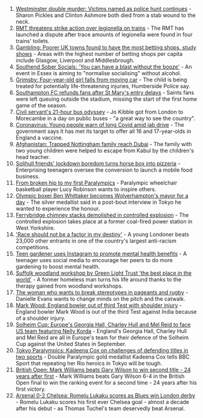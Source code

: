 1. [Westminster double murder: Victims named as police hunt continues](https://www.bbc.co.uk/news/uk-england-london-58304303) - Sharon Pickles and Clinton Ashmore both died from a stab wound to the neck.
2. [RMT threatens strike action over legionella on trains](https://www.bbc.co.uk/news/uk-england-london-58298711) - The RMT has launched a dispute after trace amounts of legionella were found in four trains' toilets.
3. [Gambling: Poorer UK towns found to have the most betting shops, study shows](https://www.bbc.co.uk/news/business-58300899) - Areas with the highest number of betting shops per capita include Glasgow, Liverpool and Middlesbrough.
4. [Southend Sober Socials: 'You can have a blast without the booze'](https://www.bbc.co.uk/news/uk-england-essex-58173941) - An event in Essex is aiming to "normalise socialising" without alcohol.
5. [Grimsby: Four-year-old girl falls from moving car](https://www.bbc.co.uk/news/uk-england-lincolnshire-58304472) - The child is being treated for potentially life-threatening injuries, Humberside Police say.
6. [Southampton FC refunds fans after St Mary's entry delays](https://www.bbc.co.uk/news/uk-england-hampshire-58303011) - Saints fans were left queuing outside the stadium, missing the start of the first home game of the season.
7. [Civil servant's 21-hour bus odyssey](https://www.bbc.co.uk/news/uk-england-london-58297172) - Jo Kibble got from London to Morecambe in a day on public buses - "a great way to see the country".
8. [Coronavirus: Young people warn of long Covid amid jab drive](https://www.bbc.co.uk/news/uk-58301011) - The government says it has met its target to offer all 16 and 17-year-olds in England a vaccine.
9. [Afghanistan: Trapped Nottingham family reach Dubai](https://www.bbc.co.uk/news/uk-england-nottinghamshire-58293789) - The family with two young children were helped to escape from Kabul by the children's head teacher.
10. [Solihull friends' lockdown boredom turns horse box into pizzeria](https://www.bbc.co.uk/news/uk-england-birmingham-58283884) - Enterprising teenagers oversee the conversion to launch a mobile food business.
11. [From broken hip to my first Paralympics](https://www.bbc.co.uk/news/uk-england-leicestershire-58273615) - Paralympic wheelchair basketball player Lucy Robinson wants to inspire others.
12. [Olympic boxer Ben Whittaker becomes Wolverhampton's mayor for a day](https://www.bbc.co.uk/news/uk-england-birmingham-58299944) - The silver medallist said in a post-bout interview in Tokyo he wanted to experience the honour.
13. [Ferrybridge chimney stacks demolished in controlled explosion](https://www.bbc.co.uk/news/uk-england-leeds-58297602) - The controlled explosion takes place at a former coal-fired power station in West Yorkshire.
14. ['Race should not be a factor in my destiny'](https://www.bbc.co.uk/news/uk-england-london-58283709) - A young Londoner beats 23,000 other entrants in one of the country's largest anti-racism competitions.
15. [Teen gardener uses Instagram to promote mental health benefits](https://www.bbc.co.uk/news/uk-england-cambridgeshire-58234738) - A teenager uses social media to encourage her peers to do more gardening to boost mental health.
16. [Suffolk woodland workshop by Green Light Trust 'the best place in the world'](https://www.bbc.co.uk/news/uk-england-suffolk-58270365) - A former homeless man turns his life around thanks to the therapy gained from woodland workshops.
17. [The woman who wants to break stereotypes in pageants and rugby](https://www.bbc.co.uk/news/uk-england-sussex-58261882) - Danielle Evans wants to change minds on the pitch and the catwalk.
18. [Mark Wood: England bowler out of third Test with shoulder injury](https://www.bbc.co.uk/sport/cricket/58303560) - England bowler Mark Wood is out of the third Test against India because of a shoulder injury.
19. [Solheim Cup: Europe's Georgia Hall, Charley Hull and Mel Reid to face US team featuring Nelly Korda](https://www.bbc.co.uk/sport/golf/58301072) - England's Georgia Hall, Charley Hull and Mel Reid are all in Europe's team for their defence of the Solheim Cup against the United States in September.
20. [Tokyo Paralympics: Kadeena Cox on challenges of defending titles in two sports](https://www.bbc.co.uk/sport/disability-sport/58256947) - Double Paralympic gold medallist Kadeena Cox tells BBC Sport that repeating her Rio heroics in Tokyo will be tough.
21. [British Open: Mark Williams beats Gary Wilson to win second title - 24 years after first](https://www.bbc.co.uk/sport/snooker/58301127) - Mark Williams beats Gary Wilson 6-4 in the British Open final to win the ranking event for a second time - 24 years after his first victory.
22. [Arsenal 0-2 Chelsea: Romelu Lukaku scores as Blues win London derby](https://www.bbc.co.uk/sport/football/58193457) - Romelu Lukaku scores his first ever Chelsea goal - almost a decade after his debut - as Thomas Tuchel's team deservedly beat Arsenal.
